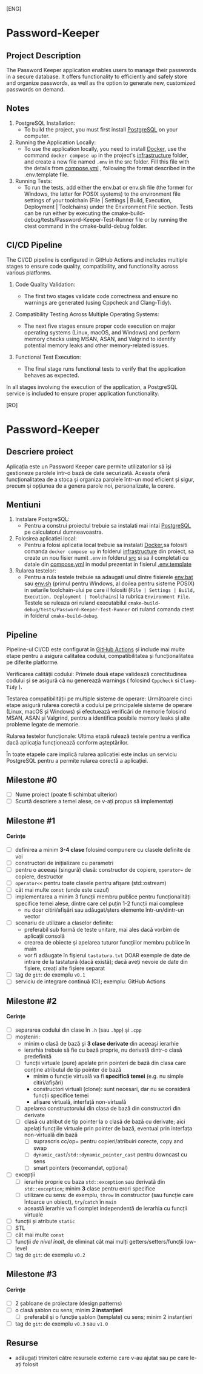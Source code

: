 [ENG]
# Password-Keeper
## Project Description
The Password Keeper application enables users to manage their passwords in a secure database.
It offers functionality to efficiently and safely store and organize passwords, as well as the option to generate new, customized passwords on demand.

## Notes
1. PostgreSQL Installation:
    - To build the project, you must first install [PostgreSQL](https://www.postgresql.org/download/) on your computer.
2. Running the Application Locally:
   - To use the application locally, you need to install [Docker](https://docs.docker.com/engine/install/), use the command
   `docker compose up` in the project's [infrastructure](./infrastructure) folder, and create a new file named `.env` in the src folder.
   Fill this file with the details from [compose.yml](./infrastructure/compose.yaml) , following the format described in the .env.template file.
3. Running Tests:
   - To run the tests, add either the env.bat or env.sh file (the former for Windows, the latter for POSIX systems)
   to the environment file settings of your toolchain (File | Settings | Build, Execution, Deployment | Toolchains) under the Environment File section.
   Tests can be run either by executing the cmake-build-debug/tests/Password-Keeper-Test-Runner file or by running the ctest command in the cmake-build-debug folder.

## CI/CD Pipeline
The CI/CD pipeline is configured in GitHub Actions and includes multiple stages to ensure code quality, compatibility, and functionality across various platforms.

1. Code Quality Validation:
   - The first two stages validate code correctness and ensure no warnings are generated (using Cppcheck and Clang-Tidy).

2. Compatibility Testing Across Multiple Operating Systems:
   - The next five stages ensure proper code execution on major operating systems (Linux, macOS, and Windows) and perform memory checks using MSAN, ASAN, and Valgrind to identify potential memory leaks and other memory-related issues.

3. Functional Test Execution:
   - The final stage runs functional tests to verify that the application behaves as expected.

In all stages involving the execution of the application, a PostgreSQL service is included to ensure proper application functionality.

[RO]
# Password-Keeper

## Descriere proiect

Aplicația este un Password Keeper care permite utilizatorilor să își gestioneze parolele într-o bază de date securizată.
Aceasta oferă funcționalitatea de a stoca și organiza parolele într-un mod eficient și sigur, precum și opțiunea de a
genera parole noi, personalizate, la cerere.

## Mentiuni
1. Instalare PostgreSQL:
   - Pentru a construi proiectul trebuie sa instalati mai intai [PostgreSQL](https://www.postgresql.org/download/) pe
   calculatorul dumneavoastra.
2. Folosirea aplicatiei local:
    - Pentru a folosi aplicatia local trebuie sa instalati [Docker](https://docs.docker.com/engine/install/),sa folositi comanda
      `docker compose up` in folderul [infrastructure](./infrastructure) din proiect, sa create un nou fisier numit `.env` in
      folderul [src](./src) si sa il completati cu datale din [compose.yml](./infrastructure/compose.yaml) 
      in modul prezentat in fisierul [.env.template](.env.template)
3. Rularea testelor:
    - Pentru a rula testele trebuie sa adaugati unul dintre fisierele [env.bat](env.bat) sau [env.sh](env.sh) (primul pentru
      Windows, al doilea pentru sisteme POSIX) in setarile toolchain-ului pe care il folositi (`File | Settings | Build, Execution, Deployment | Toolchains`)
      la rubrica `Environment File`. Testele se ruleaza ori ruland executabilul `cmake-build-debug/tests/Password-Keeper-Test-Runner` ori ruland comanda ctest in folderul `cmake-build-debug`.

## Pipeline
Pipeline-ul CI/CD este configurat în [GitHub Actions](./.github/workflows/cmake.yml) și include mai multe etape pentru a asigura calitatea codului, compatibilitatea și funcționalitatea pe diferite platforme.

Verificarea calității codului:
Primele două etape validează corectitudinea codului și se asigură că nu generează warnings ( folosind `Cppcheck` si `Clang-Tidy` ).

Testarea compatibilității pe multiple sisteme de operare:
Următoarele cinci etape asigură rularea corectă a codului pe principalele sisteme de operare (Linux, macOS și Windows) și efectuează verificări de memorie folosind MSAN, ASAN și Valgrind, pentru a identifica posibile memory leaks și alte probleme legate de memorie.

Rularea testelor funcționale:
Ultima etapă rulează testele pentru a verifica dacă aplicația funcționează conform așteptărilor.

În toate etapele care implică rularea aplicatiei este inclus un serviciu PostgreSQL pentru a permite rularea corectă a aplicației.

## Milestone #0

- [ ] Nume proiect (poate fi schimbat ulterior)
- [ ] Scurtă descriere a temei alese, ce v-ați propus să implementați

## Milestone #1

#### Cerințe

- [ ] definirea a minim **3-4 clase** folosind compunere cu clasele definite de voi
- [ ] constructori de inițializare cu parametri
- [ ] pentru o aceeași (singură) clasă: constructor de copiere, `operator=` de copiere, destructor
- [ ] `operator<<` pentru toate clasele pentru afișare (std::ostream)
- [ ] cât mai multe `const` (unde este cazul)
- [ ] implementarea a minim 3 funcții membru publice pentru funcționalități specifice temei alese, dintre care cel puțin
  1-2 funcții mai complexe
    - nu doar citiri/afișări sau adăugat/șters elemente într-un/dintr-un vector
- [ ] scenariu de utilizare a claselor definite:
    - preferabil sub formă de teste unitare, mai ales dacă vorbim de aplicații consolă
    - crearea de obiecte și apelarea tuturor funcțiilor membru publice în main
    - vor fi adăugate în fișierul `tastatura.txt` DOAR exemple de date de intrare de la tastatură (dacă există); dacă
      aveți nevoie de date din fișiere, creați alte fișiere separat
- [ ] tag de `git`: de exemplu `v0.1`
- [ ] serviciu de integrare continuă (CI); exemplu: GitHub Actions

## Milestone #2

#### Cerințe

- [ ] separarea codului din clase în `.h` (sau `.hpp`) și `.cpp`
- [ ] moșteniri:
    - minim o clasă de bază și **3 clase derivate** din aceeași ierarhie
    - ierarhia trebuie să fie cu bază proprie, nu derivată dintr-o clasă predefinită
    - [ ] funcții virtuale (pure) apelate prin pointeri de bază din clasa care conține atributul de tip pointer de bază
        - minim o funcție virtuală va fi **specifică temei** (e.g. nu simple citiri/afișări)
        - constructori virtuali (clone): sunt necesari, dar nu se consideră funcții specifice temei
        - afișare virtuală, interfață non-virtuală
    - [ ] apelarea constructorului din clasa de bază din constructori din derivate
    - [ ] clasă cu atribut de tip pointer la o clasă de bază cu derivate; aici apelați funcțiile virtuale prin pointer
      de bază, eventual prin interfața non-virtuală din bază
        - [ ] suprascris cc/op= pentru copieri/atribuiri corecte, copy and swap
        - [ ] `dynamic_cast`/`std::dynamic_pointer_cast` pentru downcast cu sens
        - [ ] smart pointers (recomandat, opțional)
- [ ] excepții
    - [ ] ierarhie proprie cu baza `std::exception` sau derivată din `std::exception`; minim **3** clase pentru erori
      specifice
    - [ ] utilizare cu sens: de exemplu, `throw` în constructor (sau funcție care întoarce un obiect), `try`/`catch` în
      `main`
    - această ierarhie va fi complet independentă de ierarhia cu funcții virtuale
- [ ] funcții și atribute `static`
- [ ] STL
- [ ] cât mai multe `const`
- [ ] funcții *de nivel înalt*, de eliminat cât mai mulți getters/setters/funcții low-level
- [ ] tag de `git`: de exemplu `v0.2`

## Milestone #3

#### Cerințe

- [ ] 2 șabloane de proiectare (design patterns)
- [ ] o clasă șablon cu sens; minim **2 instanțieri**
    - [ ] preferabil și o funcție șablon (template) cu sens; minim 2 instanțieri
- [ ] tag de `git`: de exemplu `v0.3` sau `v1.0`

## Resurse

- adăugați trimiteri către resursele externe care v-au ajutat sau pe care le-ați folosit
